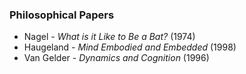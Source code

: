 ### Philosophical Papers
- Nagel - *What is it Like to Be a Bat?* (1974)
- Haugeland - *Mind Embodied and Embedded* (1998)
-  Van Gelder - *Dynamics and Cognition* (1996)